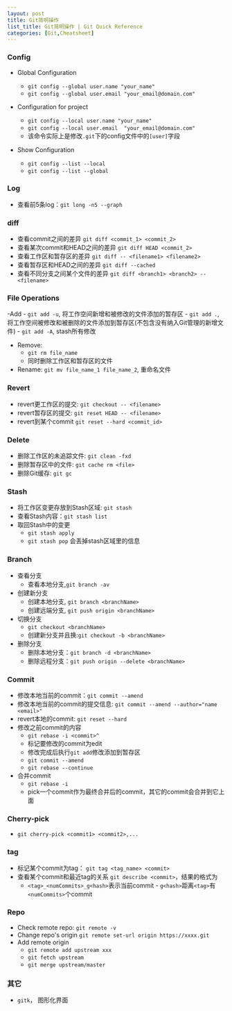```yaml
---
layout: post
title: Git简明操作
list_title: Git简明操作 | Git Quick Reference
categories: [Git,Cheatsheet]
---
```


### Config

- Global Configuration
    - `git config --global user.name "your_name"`
    - `git config --global user.email "your_email@domain.com"`

- Configuration for project
    - `git config --local user.name "your_name"`
    - `git config --local user.email  "your_email@domain.com"`
    - 该命令实际上是修改`.git`下的config文件中的`[user]`字段

- Show Configuration
    - `git config --list --local`
    - `git config --list --global`

### Log

- 查看前5条log：`git long -n5 --graph`

### diff

- 查看commit之间的差异 `git diff <commit_1> <commit_2>`
- 查看某次commit和HEAD之间的差异 `git diff HEAD <commit_2>`
- 查看工作区和暂存区的差异 `git diff -- <filename1> <filename2>`
- 查看暂存区和HEAD之间的差异 `git diff --cached`
- 查看不同分支之间某个文件的差异 `git diff <branch1> <branch2> -- <filename>`

### File Operations

-Add
    - `git add -u`, 将工作空间新增和被修改的文件添加的暂存区
    - `git add .`, 将工作空间被修改和被删除的文件添加到暂存区(不包含没有纳入Git管理的新增文件)
    - `git add -A`, stash所有修改
- Remove: 
    - `git rm file_name`
    - 同时删除工作区和暂存区的文件
- Rename: `git mv file_name_1 file_name_2`, 重命名文件

### Revert 

- revert更工作区的提交: `git checkout -- <filename>`
- revert暂存区的提交: `git reset HEAD -- <filename>` 
- revert到某个commit `git reset --hard <commit_id>`

### Delete

- 删除工作区的未追踪文件: `git clean -fxd`
- 删除暂存区中的文件: `git cache rm <file>`
- 删除Git缓存: `git gc`

### Stash

- 将工作区变更存放到Stash区域: `git stash`
- 查看Stash内容：`git stash list`
- 取回Stash中的变更
    - `git stash apply`
    - `git stash pop` 会丢掉stash区域里的信息

### Branch

- 查看分支
    - 查看本地分支,`git branch -av`
- 创建新分支
    - 创建本地分支, `git branch <branchName>`
    - 创建远端分支, `git push origin <branchName>`
- 切换分支
    - `git checkout <branchName>`
    - 创建新分支并且换:`git checkout -b <branchName>`
- 删除分支
    - 删除本地分支：`git branch -d <branchName>`
    - 删除远程分支：`git push origin --delete <branchName>`

### Commit

- 修改本地当前的commit：`git commit --amend`
- 修改本地当前的commit的提交信息: `git commit --amend --author="name <email>"`
- revert本地的commit: `git reset --hard`
- 修改之前commit的内容
    - `git rebase -i <commit>^`
    - 标记要修改的commit为edit
    - 修改完成后执行`git add`修改添加到暂存区
    - `git commit --amend`
    - `git rebase --continue`
- 合并commit
    - `git rebase -i `
    - pick一个commit作为最终合并后的commit，其它的commit会合并到它上面

### Cherry-pick

- `git cherry-pick <commit1> <commit2>,...`

### tag

- 标记某个commit为tag： `git tag <tag_name> <commit>`
- 查看某个commit和最近tag的关系 `git describe <commit>`，结果的格式为
    - `<tag>_<numCommits>_g<hash>`表示当前commit - `g<hash>`距离`<tag>`有`<numCommits>`个commit

### Repo

- Check remote repo: `git remote -v `
- Change repo's origin `git remote set-url origin https://xxxx.git`
- Add remote origin
    - `git remote add upstream xxx`
    - `git fetch upstream`
    - `git merge upstream/master`

### 其它

- `gitk`， 图形化界面
